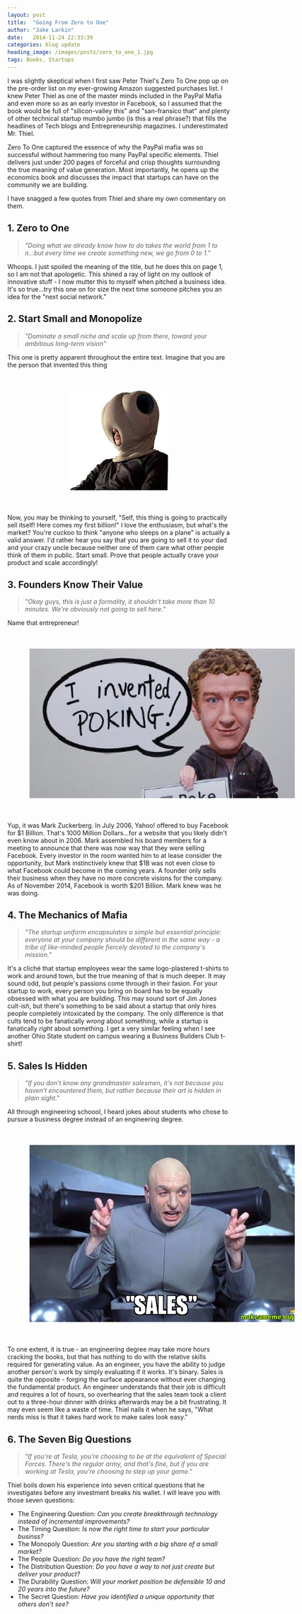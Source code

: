 ```yaml
---
layout: post
title:  "Going From Zero to One"
author: "Jake Larkin"
date:   2014-11-24 22:33:39
categories: blog update
heading_image: /images/posts/zero_to_one_1.jpg
tags: Books, Startups
---
```

I was slightly skeptical when I first saw Peter Thiel's Zero To One pop up on the pre-order list on my ever-growing Amazon suggested purchases list. I knew Peter Thiel as one of the master minds included in the PayPal Mafia and even more so as an early investor in Facebook, so I assumed that the book would be full of "silicon-valley this" and "san-fransico that" and plenty of other technical startup mumbo jumbo (is this a real phrase?) that fills the headlines of Tech blogs and Entrepreneurship magazines. I underestimated Mr. Thiel.  

Zero To One captured the essence of why the PayPal mafia was so successful without hammering too many PayPal specific elements. Thiel delivers just under 200 pages of forceful and crisp thoughts surrounding the true meaning of value generation. Most importantly, he opens up the economics book and discusses the impact that startups can have on the community we are building.  

I have snagged a few quotes from Thiel and share my own commentary on them. 

## 1. Zero to One
> _"Doing what we already know how to do takes the world from 1 to n...but every time we create something new, we go from 0 to 1."_

Whoops. I just spoiled the meaning of the title, but he does this on page 1, so I am not that apologetic. This shined a ray of light on my outlook of innovative stuff - I now mutter this to myself when pitched a business idea. It's so true...try this one on for size the next time someone pitches you an idea for the "next social network."

## 2. Start Small and Monopolize
> _"Dominate a small niche and scale up from there, toward your ambitious long-term vision"_  

This one is pretty apparent throughout the entire text. Imagine that you are the person that invented this thing  

<div style="text-align:center; margin:50px;"><img src="/images/posts/pillow_head.jpg" style="max-width:600px;"></div>

Now, you may be thinking to yourself, "Self, this thing is going to practically sell itself! Here comes my first billion!" I love the enthusiasm, but what's the market? You're cuckoo to think "anyone who sleeps on a plane" is actually a valid answer. I'd rather hear you say that you are going to sell it to your dad and your crazy uncle because neither one of them care what other people think of them in public. Start small. Prove that people actually crave your product and scale accordingly!

## 3. Founders Know Their Value
> _"Okay guys, this is just a formality, it shouldn't take more than 10 minutes. We're obviously not going to sell here."_

Name that entrepreneur! 

<div style="text-align:center; margin:50px;"><img src="/images/posts/mark.jpg" style="max-width:600px;"></div>

Yup, it was Mark Zuckerberg. In July 2006, Yahoo! offered to buy Facebook for $1 Billion. That's 1000 Million Dollars...for a website that you likely didn't even know about in 2006. Mark assembled his board members for a meeting to announce that there was now way that they were selling Facebook. Every investor in the room wanted him to at lease consider the opportunity, but Mark instinctively knew that $1B was not even close to what Facebook could become in the coming years. A founder only sells their business when they have no more concrete visions for the company. As of November 2014, Facebook is worth $201 Billion. Mark knew was he was doing.

## 4. The Mechanics of Mafia
>_"The startup uniform encapsulates a simple but essential principle: everyone at your company should be different in the same way - a tribe of like-minded people fiercely devoted to the company's mission."_

It's a cliché that startup employees wear the same logo-plastered t-shirts to work and around town, but the true meaning of that is much deeper. It may sound odd, but people's passions come through in their fasion. For your startup to work, every person you bring on board has to be equally obsessed with what you are building. This may sound sort of Jim Jones cult-_ish_, but there's something to be said about a startup that only hires people completely intoxicated by the company. The only difference is that cults tend to be fanatically _wrong_ about something, while a startup is fanatically _right_ about something. I get a very similar feeling when I see another Ohio State student on campus wearing a Business Builders Club t-shirt!

## 5. Sales Is Hidden
> _"If you don't know any grandmaster salesmen, it's not because you haven't encountered them, but rather because their art is hidden in plain sight."_

All through engineering schoool, I heard jokes about students who chose to pursue a business degree instead of an engineering degree. 

<div style="text-align:center; margin:50px;"><img src="/images/posts/sales.jpg" style="max-width:600px;"></div>

To one extent, it is true - an engineering degree may take more hours cracking the books, but that has nothing to do with the relative skills required for generating value. As an engineer, you have the ability to judge another person's work by simply evaluating if it works. It's binary. Sales is quite the opposite - forging the surface appearance without ever changing the fundamental product. An engineer understands that their job is difficult and requires a lot of hours, so overhearing that the sales team took a client out to a three-hour dinner with drinks afterwards may be a bit frustrating. It may even seem like a waste of time. Thiel nails it when he says, "What nerds miss is that it takes hard work to make sales look easy."

## 6. The Seven Big Questions
>  _"If you're at Tesla, you're choosing to be at the equivalent of Special Forces. There's the regular army, and that's fine, but if you are working at Tesla, you're choosing to step up your game."_

Thiel boils down his experience into seven critical questions that he investigates before any investment breaks his wallet. I will leave you with those seven questions:

* The Engineering Question: _Can you create breakthrough technology instead of incremental improvements?_
* The Timing Question: _Is now the right time to start your particular businss?_
* The Monopoly Question: _Are you starting with a big share of a small market?_
* The People Question: _Do you have the right team?_
* The Distribution Question: _Do you have a way to not just create but deliver your product?_
* The Durability Question: _Will your market position be defensible 10 and 20 years into the future?_
* The Secret Question: _Have you identified a unique opportunity that others don't see?_





